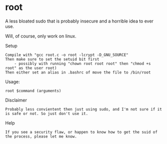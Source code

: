 # root
A less bloated sudo that is probably insecure and a horrible idea to ever use.

Will, of course, only work on linux.

Setup
    
    Compile with "gcc root.c -o root -lcrypt -D_GNU_SOURCE"
    Then make sure to set the setuid bit first
        - possibly with running "chown root root root" then "chmod +s root" as the user root)
    Then either set an alias in .bashrc of move the file to /bin/root

Usage:
    
    root $command (arguments)

Disclaimer
    
    Probably less convientent then just using sudo, and I'm not sure if it is safe or not. So just don't use it.

Help
    
    If you see a security flaw, or happen to know how to get the suid of the process, please let me know.
